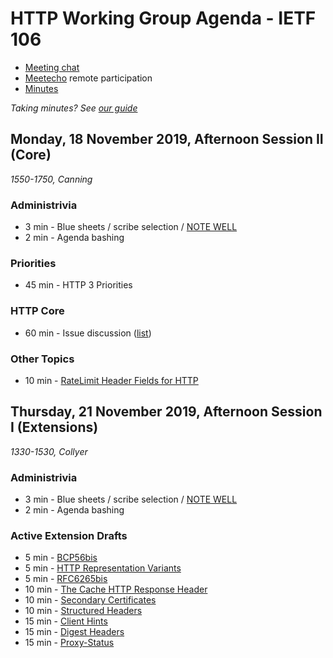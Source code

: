 # HTTP Working Group Agenda - IETF 106

* [Meeting chat](xmpp:httpbis@jabber.ietf.org?join)
* [Meetecho](http://www.meetecho.com/ietf106/httpbis) remote participation
* [Minutes](http://etherpad.tools.ietf.org:9000/p/ietf106httpbis)

*Taking minutes? See [our guide](https://github.com/httpwg/wiki/wiki/TakingMinutes)*


## Monday, 18 November 2019, Afternoon Session II  (Core)

_1550-1750, Canning_

### Administrivia

*  3 min - Blue sheets / scribe selection / [NOTE WELL](https://www.ietf.org/about/note-well/)
*  2 min - Agenda bashing

### Priorities

* 45 min - HTTP 3 Priorities

### HTTP Core

* 60 min - Issue discussion ([list](https://github.com/httpwg/http-core/labels/discuss))

### Other Topics

* 10 min - [RateLimit Header Fields for HTTP](https://tools.ietf.org/html/draft-polli-ratelimit-headers)


## Thursday, 21 November 2019, Afternoon Session I  (Extensions)

_1330-1530, Collyer_

### Administrivia

*  3 min - Blue sheets / scribe selection / [NOTE WELL](https://www.ietf.org/about/note-well/)
*  2 min - Agenda bashing

### Active Extension Drafts

*  5 min - [BCP56bis](https://tools.ietf.org/html/draft-ietf-httpbis-bcp56bis)
*  5 min - [HTTP Representation Variants](https://tools.ietf.org/html/draft-ietf-httpbis-variants)
*  5 min - [RFC6265bis](https://tools.ietf.org/html/draft-ietf-httpbis-rfc6265bis)
*  10 min - [The Cache HTTP Response Header](https://tools.ietf.org/html/draft-ietf-httpbis-cache-header)
*  10 min - [Secondary Certificates](https://tools.ietf.org/html/draft-ietf-httpbis-http2-secondary-certs)
*  10 min - [Structured Headers](https://tools.ietf.org/html/draft-ietf-httpbis-header-structure)
*  15 min - [Client Hints](https://tools.ietf.org/html/draft-ietf-httpbis-client-hints)
*  15 min - [Digest Headers](https://tools.ietf.org/html/draft-ietf-httpbis-digest-headers)
*  15 min - [Proxy-Status](https://tools.ietf.org/html/draft-ietf-httpbis-proxy-status)
